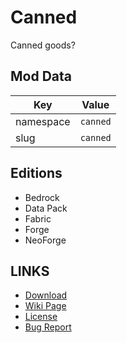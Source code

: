 # Canned

Canned goods?

## Mod Data

| Key       | Value    |
| --------- |----------|
| namespace | `canned` |
| slug      | `canned` |

## Editions

- Bedrock
- Data Pack
- Fabric
- Forge
- NeoForge

## LINKS

- [Download](https://www.curseforge.com/minecraft/mc-mods/canned)
- [Wiki Page](https://docs.lpsmods.dev/canned/)
- [License](https://license.lpsmods.dev)
- [Bug Report](https://github.com/lpsmods/canned/issues)
